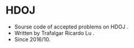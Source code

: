 # HDOJ
- Sourse code of accepted problems on HDOJ . 
- Written by Trafalgar Ricardo Lu .
- Since 2016/10. 
